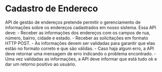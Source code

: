 # Cadastro de Endereco 
 API de gestão de endereços pretende permitir o gerenciamento de informações sobre os endereços cadastrados em nosso sistema. Essa API deve:
    - Receber as informações dos endereços com os campos de rua, número, bairro, cidade e estado.
    - Receber as solicitações em formato HTTP POST.
    - As informações devem ser validadas para garantir que elas estão no formato correto e que são válidas.
    - Caso haja algum erro, a API deve retornar uma mensagem de erro indicando o problema encontrado.
    - Uma vez validadas as informações, a API deve informar que está tudo ok e dar um retorno positivo ao usuário.
